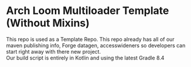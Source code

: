 # Arch Loom Multiloader Template (Without Mixins)
This repo is used as a Template Repo.  This repo already has all of our maven publishing info, Forge datagen,
accesswideners so developers can start right away with there new project.  
Our build script is entirely in Kotlin and using the latest Gradle 8.4
